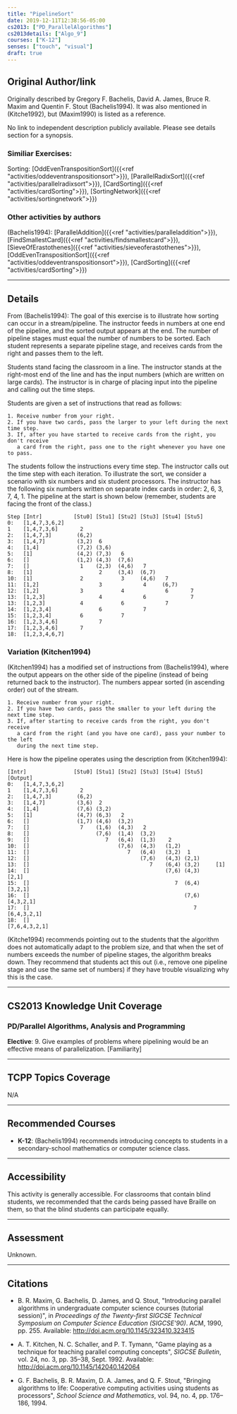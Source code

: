 ```yaml
---
title: "PipelineSort"
date: 2019-12-11T12:38:56-05:00
cs2013: ["PD_ParallelAlgorithms"]
cs2013details: ["Algo_9"]
courses: ["K-12"]
senses: ["touch", "visual"]
draft: true
---
```


## Original Author/link

Originally described by Gregory F. Bachelis, David A. James, Bruce R. Maxim and Quentin F. Stout (Bachelis1994). It was also mentioned in (Kitche1992),
but (Maxim1990) is listed as a reference.

No link to independent description publicly available. Please see details section for a synopsis.

### Similiar Exercises: 

Sorting: [OddEvenTranspositionSort]({{<ref "activities/oddeventranspositionsort">}}), [ParallelRadixSort]({{<ref "activities/parallelradixsort">}}), [CardSorting]({{<ref "activities/cardSorting">}}), [SortingNetwork]({{<ref "activities/sortingnetwork">}})

### Other activities by authors
(Bachelis1994): [ParallelAddition]({{<ref "activities/paralleladdition">}}), [FindSmallestCard]({{<ref "activities/findsmallestcard">}}), [SieveOfErastothenes]({{<ref "activities/sieveoferastothenes">}}), [OddEvenTranspositionSort]({{<ref "activities/oddeventranspositionsort">}}), [CardSorting]({{<ref "activities/cardSorting">}})


---

## Details

From (Bachelis1994): The goal of this exercise is to illustrate how sorting can occur in a stream/pipeline. The instructor feeds in numbers at one end of the pipeline, and the sorted output appears at the end.
The number of pipeline stages must equal the number of numbers to be sorted. Each student represents a separate pipeline stage, and receives cards from the right and passes them to the left. 

Students stand facing the classroom in a line. The instructor stands at the right-most end of the line and has the input numbers (which are written on large cards). The instructor is in charge of placing input into the pipeline and calling out the time steps. 

Students are given a set of instructions that read as follows:

```text
1. Receive number from your right. 
2. If you have two cards, pass the larger to your left during the next time step.
3. If, after you have started to receive cards from the right, you don't receive 
   a card from the right, pass one to the right whenever you have one to pass. 
``` 

The students follow the instructions every time step. The instructor calls out the time step with each iteration. To illustrate the sort, we consider a scenario with six numbers and six student processors. The instructor has the following six numbers written on separate index cards in order: 2, 6, 3, 7, 4, 1. The pipeline at the start is shown below (remember, students are facing the front of the class.)

```text
Step [Intr]          [Stu0] [Stu1] [Stu2] [Stu3] [Stu4] [Stu5]
0:   [1,4,7,3,6,2]          
1    [1,4,7,3,6]       2 
2:   [1,4,7,3]        (6,2)
3:   [1,4,7]          (3,2)  6
4:   [1,4]            (7,2) (3,6)
5:   [1]              (4,2) (7,3)   6
6:   []               (1,2) (4,3)  (7,6)
7:   []                1    (2,3)  (4,6)   7
8:   [1]                     2     (3,4)  (6,7)
10:  [1]               2            3     (4,6)   7
11:  [1,2]                   3             4     (6,7)
12:  [1,2]             3            4             6       7  
13:  [1,2,3]                 4             6              7  
13:  [1,2,3]           4            6             7         
14:  [1,2,3,4]               6             7       
15:  [1,2,3,4]         6            7
16:  [1,2,3,4,6]             7
17:  [1,2,3,4,6]       7
18:  [1,2,3,4,6,7]
```

### Variation (Kitchen1994)
(Kitchen1994) has a modified set of instructions from (Bachelis1994), where the output appears on the other side of the pipeline (instead of being returned back to the instructor). The numbers appear sorted 
(in ascending order) out of the stream. 

```text
1. Receive number from your right. 
2. If you have two cards, pass the smaller to your left during the next time step.
3. If, after starting to receive cards from the right, you don't receive 
   a card from the right (and you have one card), pass your number to the left 
   during the next time step. 
``` 

Here is how the pipeline operates using the description from (Kitchen1994):

```textStep 
[Intr]               [Stu0] [Stu1] [Stu2] [Stu3] [Stu4] [Stu5]   [Output]
0:   [1,4,7,3,6,2]          
1    [1,4,7,3,6]       2 
2:   [1,4,7,3]        (6,2)
3:   [1,4,7]          (3,6)  2
4:   [1,4]            (7,6) (3,2)
5:   [1]              (4,7) (6,3)   2
6:   []               (1,7) (4,6)  (3,2)
7:   []                7    (1,6)  (4,3)   2
8:   []                     (7,6)  (1,4)  (3,2)
9:   []                        7   (6,4)  (1,3)    2
10:  []                            (7,6)  (4,3)   (1,2)
11:  []                               7   (6,4)   (3,2)  1  
12:  []                                   (7,6)   (4,3) (2,1)   
13:  []                                      7    (6,4) (3,2)     [1]
14:  []                                           (7,6) (4,3)     [2,1]                 
15:  []                                              7  (6,4)     [3,2,1] 
16:  []                                                 (7,6)     [4,3,2,1] 
17:  []                                                    7      [6,4,3,2,1]
18:  []                                                           [7,6,4,3,2,1]  
```


(Kitche1994) recommends pointing out to the students that the algorithm does not automatically adapt to the problem size, and that when the set of numbers exceeds the number of pipeline stages, the 
algorithm breaks down. They recommend that students act this out (i.e., remove one pipeline stage and use the same set of numbers) if they have trouble visualizing why this is the case.


---

## CS2013 Knowledge Unit Coverage

### PD/Parallel Algorithms, Analysis and Programming

**Elective**:
9\. Give examples of problems where pipelining would be an effective means of parallelization. [Familiarity]

---

## TCPP Topics Coverage

N/A

---

## Recommended Courses

* **K-12**: (Bachelis1994) recommends introducing concepts to students in a secondary-school mathematics or computer science class.

---

## Accessibility

This activity is generally accessible. For classrooms that contain blind students, we recommended that the cards being passed have Braille on them, so that the blind students 
can participate equally. 

---


## Assessment 

Unknown.

---

## Citations


* B. R. Maxim, G. Bachelis, D. James, and Q. Stout, "Introducing parallel algorithms in undergraduate computer science courses (tutorial session)", in _Proceedings of the Twenty-first SIGCSE Technical Symposium 
  on Computer Science Education (SIGCSE'90)_. ACM, 1990, pp. 255. Available: http://doi.acm.org/10.1145/323410.323415

* A. T. Kitchen, N. C. Schaller, and P. T. Tymann, "Game playing as a technique for teaching parallel computing concepts", _SIGCSE Bulletin_, vol. 24, no. 3, pp. 35–38, Sept. 1992.
  Available: http://doi.acm.org/10.1145/142040.142064

* G. F. Bachelis, B. R. Maxim, D. A. James, and Q. F. Stout, "Bringing algorithms to life: Cooperative computing activities using students as processors", _School Science and Mathematics_,
  vol. 94, no. 4, pp. 176–186, 1994.